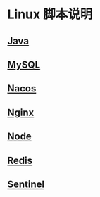 # Linux 脚本说明

## [Java](./Java.md)

## [MySQL](./MySQL.md)

## [Nacos](./Nacos.md)

## [Nginx](./Nginx.md)

## [Node](./Node.md)

## [Redis](./Redis.md)

## [Sentinel](./Sentinel.md)
